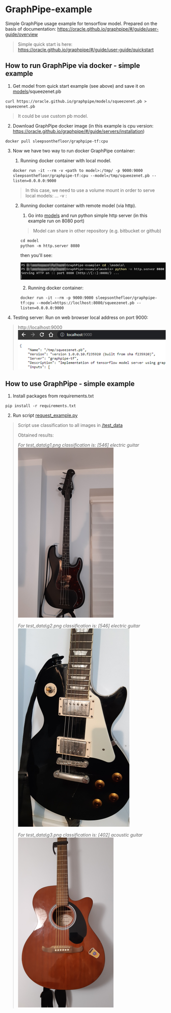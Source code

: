 # GraphPipe-example
Simple GraphPipe usage example for tensorflow model.
Prepared on the basis of documentation: 
<https://oracle.github.io/graphpipe/#/guide/user-guide/overview>

> Simple quick start is here:
> <https://oracle.github.io/graphpipe/#/guide/user-guide/quickstart>

## How to run GraphPipe via docker - simple example
1) Get model from quick start example (see above) and save it on [models](./models)/squeezenet.pb
```commandline
curl https://oracle.github.io/graphpipe/models/squeezenet.pb > squeezenet.pb
```
> It could be use custom pb model.

2) Download GraphPipe docker image (in this example is cpu version: <https://oracle.github.io/graphpipe/#/guide/servers/installation>)
 ```commandline
docker pull sleepsonthefloor/graphpipe-tf:cpu
```

3) Now we have two way to run docker GraphPipe container:
   1) Running docker container with local model.
   ```commandline
   docker run -it --rm -v <path to model>:/tmp/ -p 9000:9000 sleepsonthefloor/graphpipe-tf:cpu --model=/tmp/squeezenet.pb --listen=0.0.0.0:9000
   ```
   > In this case, we need to use a volume mount in order to serve local models: ... -v <termina path>:<container path>
   2) Running docker container with remote model (via http).
      1) Go into [models](./models) and run python simple http server (in this example run on 8080 port)
      > Model can share in other repository (e.g. bitbucket or github)
      ```commandline
      cd model
      python -m http.server 8080
      ```
      then you'll see:
   
      ![then you'll see:](./assets/images/cmd_1.png "Windows PowerShell")
      
      2) Running docker container:
      ```commandline
      docker run -it --rm -p 9000:9000 sleepsonthefloor/graphpipe-tf:cpu --model=https://loclhost:8080/squeezenet.pb --listen=0.0.0.0:9000
      ```

4) Testing server:
Run on web browser local address on port 9000:

>http://localhost:9000
![then you'll see:](./assets/images/web_1.png "Web browser")

## How to use GraphPipe - simple example
1) Install packages from requirements.txt
```commandline
pip install -r requirements.txt
```
2) Run script [request_example.py](request_example.py)
> Script use classification to all images in [/test_data](./test_data)
>
> Obtained results:
> 
> *For test_data\g1.png classification is: [546] electric guitar*
> ![g1.png](./test_data/g1.png "Guitar 1")
>
> *For test_data\g2.png classification is: [546] electric guitar*
> ![g2.png](./test_data/g2.png "Guitar 2")
> 
> *For test_data\g3.png classification is: [402] acoustic guitar*
> ![g3.png](./test_data/g3.png "Guitar 3")
